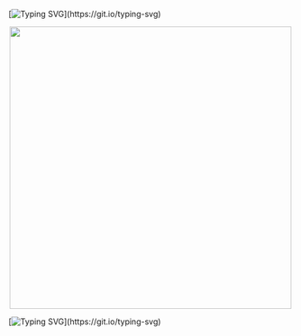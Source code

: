 [![Typing SVG](https://readme-typing-svg.demolab.com?font=&weight=300&size=15&pause=1000&color=C7F0F7&center=true&width=435&lines=oh+in+a+blink+gone+.)](https://git.io/typing-svg)

<p align="center">
<img width=500 src="https://github.com/user-attachments/assets/9b4f1754-5ac5-4c09-8787-85c79c6d525d"
</p>

[![Typing SVG](https://readme-typing-svg.demolab.com?font=&weight=300&size=15&duration=1&pause=1000&color=CAF6F7&center=true&width=435&lines=sign+my+atabook+if+u+want...)](https://git.io/typing-svg)
